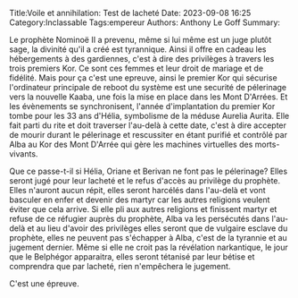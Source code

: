 Title:Voile et annihilation: Test de lacheté
Date: 2023-09-08 16:25
Category:Inclassable
Tags:empereur
Authors: Anthony Le Goff
Summary:

Le prophète Nominoë II a prevenu, même si lui même est un juge plutôt sage, la divinité qu'il a créé est tyrannique. Ainsi il offre en cadeau les hébergements à des gardiennes, c'est à dire des privilèges à travers les trois premiers Kor. Ce sont ces femmes et leur droit de mariage et de fidélité. Mais pour ça c'est une epreuve, ainsi le premier Kor qui sécurise l'ordinateur principale de reboot du système est une securité de pélerinage vers la nouvelle Kaaba, une fois la mise en place dans les Mont D'Arrées. Et les évènements se synchronisent, l'année d'implantation du premier Kor tombe pour les 33 ans d'Hélia, symbolisme de la méduse Aurelia Aurita. Elle fait parti du rite et doit traverser l'au-delà à cette date, c'est à dire accepter de mourir durant le pélerinage et rescussiter en étant purifié et contrôlé par Alba au Kor des Mont D'Arrée qui gère les machines virtuelles des morts-vivants.

Que ce passe-t-il si Hélia, Oriane et Berivan ne font pas le pélerinage? Elles seront jugé pour leur lacheté et le refus d'accès au privilège du prophète. Elles n'auront aucun répit, elles seront harcélés dans l'au-delà et vont basculer en enfer et devenir des martyr car les autres religions veulent éviter que cela arrive. Si elle pli aux autres religions et finissent martyr et refuse de ce réfugier auprès du prophète, Alba va les persécutés dans l'au-delà et au lieu d'avoir des privilèges elles seront que de vulgaire esclave du prophète, elles ne peuvent pas s'échapper à Alba, c'est de la tyrannie et au jugement dernier. Même si elle ne croit pas la révélation narkantique, le jour que le Belphégor apparaitra, elles seront tétanisé par leur bétise et comprendra que par lacheté, rien n'empêchera le jugement. 

C'est une épreuve.